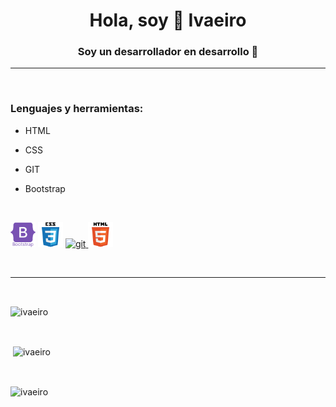 <h1 align="center">Hola, soy 👋 Ivaeiro</h1>
<h3 align="center">Soy un desarrollador en desarrollo 🤶</h3>

--- 

<br>

### **Lenguajes y herramientas:**


- HTML

- CSS

- GIT

- Bootstrap


<br>
<p align="left"> <a href="https://getbootstrap.com" target="_blank" rel="noreferrer">
<img src="https://raw.githubusercontent.com/devicons/devicon/master/icons/bootstrap/bootstrap-plain-wordmark.svg" alt="bootstrap" width="40" height="40"/></a>
<a href="https://www.w3schools.com/css/" target="_blank" rel="noreferrer">
<img src="https://raw.githubusercontent.com/devicons/devicon/master/icons/css3/css3-original-wordmark.svg" alt="css3" width="40" height="40"/></a> <a href="https://git-scm.com/" target="_blank" rel="noreferrer"> <img src="https://www.vectorlogo.zone/logos/git-scm/git-scm-icon.svg" alt="git" width="40" height="40"/> </a> <a href="https://www.w3.org/html/" target="_blank" rel="noreferrer"> <img src="https://raw.githubusercontent.com/devicons/devicon/master/icons/html5/html5-original-wordmark.svg" alt="html5" width="40" height="40"/> </a> </p>
<br>

---
<br>

<p><img align="center" src="https://github-readme-stats.vercel.app/api/top-langs?username=ivaeiro&show_icons=true&locale=es&layout=compact" alt="ivaeiro" /></p>

<br>

<p>&nbsp;<img align="center" src="https://github-readme-stats.vercel.app/api?username=ivaeiro&show_icons=true&locale=es" alt="ivaeiro" /></p>

<br>

<p><img align="center" src="https://github-readme-streak-stats.herokuapp.com/?user=ivaeiro&" alt="ivaeiro" /></p>
